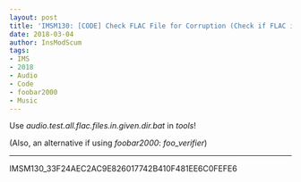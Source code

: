 ```yaml
---
layout: post
title: 'IMSM130: [CODE] Check FLAC File for Corruption (Check if FLAC is Corrupted)'
date: 2018-03-04
author: InsModScum
tags:
- IMS
- 2018
- Audio
- Code
- foobar2000
- Music
---
```


Use *audio.test.all.flac.files.in.given.dir.bat* in *tools*!

(Also, an alternative if using *foobar2000*: *foo_verifier*)

---

IMSM130_33F24AEC2AC9E826017742B410F481EE6C0FEFE6